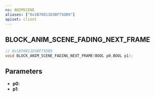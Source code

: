 ```yaml
---
ns: ANIMSCENE
aliases: ["0x1B70811D3BF75DB9"]
apiset: client
---
```

## BLOCK_ANIM_SCENE_FADING_NEXT_FRAME

```c
// 0x1B70811D3BF75DB9
void BLOCK_ANIM_SCENE_FADING_NEXT_FRAME(BOOL p0,BOOL p1);
```


## Parameters
* **p0**:
* **p1**: